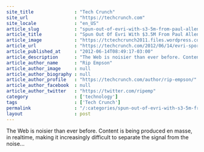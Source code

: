 ```yaml
---
site_title               : "Tech Crunch"
site_url                 : "https://techcrunch.com"
site_locale              : "en_US"
article_slug             : "spun-out-of-evri-with-s3-5m-from-paul-allen-sportstream-brings-its-social-sports-platform-to-the-ipad"
article_title            : "Spun Out Of Evri With $3.5M From Paul Allen, SportStream Brings Its Social Sports Platform To The iPad"
article_image            : "https://tctechcrunch2011.files.wordpress.com/2012/06/game-dashboard.png?w=764&h=400&crop=1"
article_url              : "https://techcrunch.com/2012/06/14/evri-sportstream-ipad-series-a/"
article_published_at     : "2012-06-14T08:49:17-03:00"
article_description      : "The Web is noisier than ever before. Content is being produced en masse, in realtime, making it increasingly difficult to separate the signal from the noise..."
article_author_name      : "Rip Empson"
article_author_image     : null
article_author_biography : null
article_author_profile   : "https://techcrunch.com/author/rip-empson/"
article_author_facebook  : null
article_author_twitter   : "https://twitter.com/ripemp"
category                 : ['technology']
tags                     : ['Tech Crunch']
permalink                : "/:categories/spun-out-of-evri-with-s3-5m-from-paul-allen-sportstream-brings-its-social-sports-platform-to-the-ipad/"
layout                   : post
---
```


The Web is noisier than ever before. Content is being produced en masse, in realtime, making it increasingly difficult to separate the signal from the noise...
